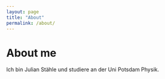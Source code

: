 ```yaml
---
layout: page
title: "About"
permalink: /about/
---
```

# About me
Ich bin Julian Stähle und studiere an der Uni Potsdam Physik.
